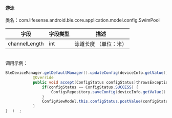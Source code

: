 <a name="np9lL"></a>
#### 游泳
类名：com.lifesense.android.ble.core.application.model.config.SwimPool

| 字段 | 字段类型 | 描述 |
| --- | --- | --- |
| channelLength | int | 泳道长度 （单位：米） |


<br />调用示例：
```java
BleDeviceManager.getDefaultManager().updateConfig(deviceInfo.getValue().getMac(), dialPlate, new Consumer<ConfigStatus>() {
            @Override
            public void accept(ConfigStatus configStatus)throwsException{   
                if(configStatus == ConfigStatus.SUCCESS) {
                    ConfigsRepository.saveConfig(deviceInfo.getValue().getMac(),config);
                }
                ConfigViewModel.this.configStatus.postValue(configStatus);
            }
}  )  ;
```



